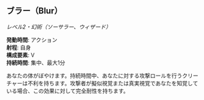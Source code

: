 ## ブラー（Blur）
*レベル2・幻術（ソーサラー、ウィザード）*

**発動時間**: アクション  
**射程**: 自身  
**構成要素**: V  
**持続時間**: 集中、最大1分

あなたの体がぼやけます。持続時間中、あなたに対する攻撃ロールを行うクリーチャーは不利を持ちます。攻撃者が擬似視覚または真実視覚であなたを知覚している場合、この効果に対して完全耐性を持ちます。